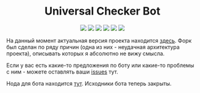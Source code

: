 <h1 align="center">
	Universal Checker Bot
</h1>
<p align="center">
<img src="https://img.shields.io/badge/aiogram-blue"> <img src="https://img.shields.io/badge/gevent-green"> <img src="https://img.shields.io/badge/flask-yellow"> <img src="https://img.shields.io/badge/mcstatus-purple"> <img src="https://img.shields.io/badge/icmplib-pink"> <img src="https://img.shields.io/badge/requests-black">
</p>

На данный момент актуальная версия проекта находится [здесь](https://github.com/Unicheckbot). Форк был сделан по ряду причин (одна из них - неудачная архитектура проекта), описывать которых я абсолютно не вижу смысла.

Если у вас есть какие-то предложения по боту или какие-то проблемы с ним - можете оставлять ваши [issues](https://github.com/Unicheckbot/unicheckbot) тут.

Нода для бота находится [тут](https://github.com/Unicheckbot/rei). Исходники бота теперь закрыты.
